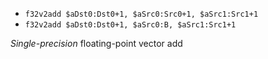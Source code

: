 * `f32v2add $aDst0:Dst0+1, $aSrc0:Src0+1, $aSrc1:Src1+1`
* `f32v2add $aDst0:Dst0+1, $aSrc0:B, $aSrc1:Src1+1`

*Single-precision* floating-point vector add
